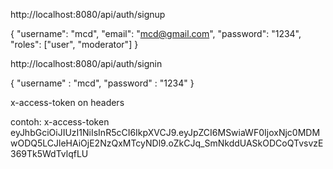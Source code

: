 http://localhost:8080/api/auth/signup

{
    "username": "mcd",
    "email": "mcd@gmail.com",
    "password": "1234",
    "roles": ["user", "moderator"]
}

http://localhost:8080/api/auth/signin

{
    "username" : "mcd",
    "password" : "1234"
}

x-access-token on headers

contoh:
x-access-token
eyJhbGciOiJIUzI1NiIsInR5cCI6IkpXVCJ9.eyJpZCI6MSwiaWF0IjoxNjc0MDMwODQ5LCJleHAiOjE2NzQxMTcyNDl9.oZkCJq_SmNkddUASkODCoQTvsvzE369Tk5WdTvlqfLU